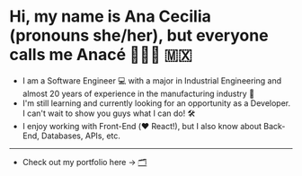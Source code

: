 # Hi, my name is Ana Cecilia (pronouns she/her), but everyone calls me Anacé 👩🏻‍💻 🇲🇽
- I am a Software Engineer 💻   with a major in Industrial Engineering and almost 20 years of experience in the manufacturing industry 🚜
- I'm still learning and currently looking for an opportunity as a Developer. I can't wait to show you guys what I can do! 🛠
- I enjoy working with Front-End (❤️ React!), but I also know about Back-End, Databases, APIs, etc.

---

- Check out my portfolio here → [🗂](https://ana-cecilia-maldonado-portfolio.surge.sh)


<!---
anacem1977/anacem1977 is a ✨ special ✨ repository because its `README.md` (this file) appears on your GitHub profile.
You can click the Preview link to take a look at your changes.
--->
